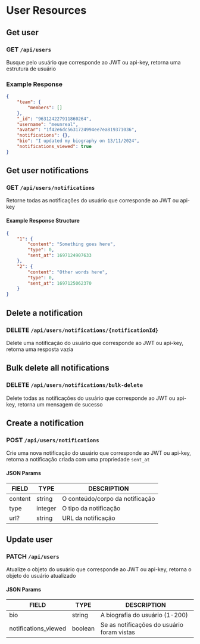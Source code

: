 # User Resources

## Get user

### GET `/api/users`

Busque pelo usuário que corresponde ao JWT ou api-key, retorna uma estrutura de usuário

### Example Response

```json
{
    "team": {
        "members": []
    },
    "_id": "963124227911860264",
    "username": "meunreal",
    "avatar": "1f42e6dc5631724994ee7ea819371036",
    "notifications": {},
    "bio": "I updated my biography on 13/11/2024",
    "notifications_viewed": true
}
```

## Get user notifications

### GET `/api/users/notifications`

Retorne todas as notificações do usuário que corresponde ao JWT ou api-key

#### Example Response Structure

```json
{
    "1": {
        "content": "Something goes here",
        "type": 0,
        "sent_at": 1697124907633
    },
    "2": {
        "content": "Other words here",
        "type": 0,
        "sent_at": 1697125062370
    }
}
```

## Delete a notification

### DELETE `/api/users/notifications/{notificationId}`

Delete uma notificação do usuário que corresponde ao JWT ou api-key, retorna uma
resposta vazia

## Bulk delete all notifications

### DELETE `/api/users/notifications/bulk-delete`

Delete todas as notificações do usuário que corresponde ao JWT ou api-key,
retorna um mensagem de sucesso

## Create a notification

### POST `/api/users/notifications`

Crie uma nova notificação do usuário que corresponde ao JWT ou api-key, retorna
a notificação criada com uma propriedade `sent_at`

#### JSON Params

| FIELD   | TYPE    | DESCRIPTION                     |
| ------- | ------- | ------------------------------- |
| content | string  | O conteúdo/corpo da notificação |
| type    | integer | O tipo da notificação           |
| url?    | string  | URL da notificação              |

## Update user

### PATCH `/api/users`

Atualize o objeto do usuário que corresponde ao JWT ou api-key, retorna o objeto
do usuário atualizado

#### JSON Params

| FIELD                | TYPE    | DESCRIPTION                                |
| -------------------- | ------- | ------------------------------------------ |
| bio                  | string  | A biografia do usuário (1-200)             |
| notifications_viewed | boolean | Se as notificações do usuário foram vistas |
